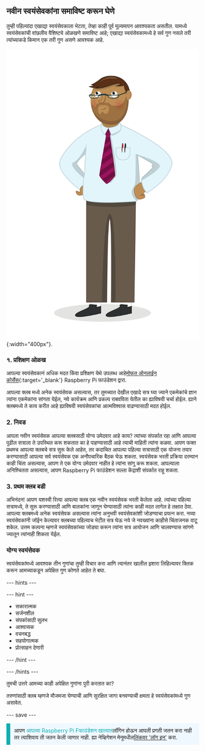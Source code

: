 ## नवीन स्वयंसेवकांना समाविष्ट करून घेणे

तुम्ही पहिल्यांदा एखाद्या स्वयंसेवकाला भेटता, तेव्हा काही पूर्व मूल्यमापन आवश्यकता असतील. यामध्ये स्वयंसेवकांची वांछलीय वैशिष्ट्ये ओळखणे समाविष्ट आहे; एखाद्या स्वयंसेवकामध्ये हे सर्व गुण नसले तरी त्यांच्याकडे किमान एक तरी गुण असणे आवश्यक आहे.

![प्रौढ स्वयंसेवक.](images/10-Adult.png){:width="400px"}.
### १. प्रशिक्षण ओळख

आपल्या स्वयंसेवकानं अधिक मदत किंवा प्रशिक्षण येथे उपलब्ध आहे[मोफत ऑनलाईन कोर्सेस](https://www.futurelearn.com/partners/raspberry-pi){:target='_blank'} Raspberry Pi फाउंडेशन द्वारा.

आपल्या क्लब मध्ये अनेक स्वयंसेवक असल्यास, तर तुमच्यात देखील एखादे सत्र घ्या ज्याने एकमेकांचे ज्ञान त्यांना एकमेकांना सांगता येईल, नवे कार्यक्रम आणि प्रकल्प राबवविता येतील का ह्याविषयी चर्चा होईल. ह्याने क्लबमध्ये ते काय करीत आहे ह्याविषयी स्वयंसेवकांचा आत्मविश्वास वाढण्यासाठी मदत होईल.

### 2. निवड

आपला नवीन स्वयंसेवक आपल्या क्लबसाठी योग्य उमेदवार आहे काय? त्यांच्या संपर्कात रहा आणि आपल्या पुढील सत्राला ते उपस्थित करू शकतात का हे पाहण्यासाठी आहे त्याची माहिती त्यांना कळवा. आपण फक्त प्रथमच आपल्या क्लबचे सत्र सुरू केले आहेत, तर कदाचित आपल्या पहिल्या सत्रासाठी एक योजना तयार करण्यासाठी आपल्या सर्व स्वयंसेवक एक अनौपचारिक बैठक घेऊ शकता. स्वयंसेवक भरती प्रक्रिया दरम्यान काही चिंता असल्यास, आपण ते एक योग्य उमेदवार नाहीत हे त्यांना सांगू करू शकता. आपल्याला अनिश्चितता असल्यास, आपण Raspberry Pi फाउंडेशन सल्ला केंद्राशी संपर्कात राहू शकता.

### 3. प्रथम क्लब बडी

अभिनंदन! आपण यशस्वी रित्या आपल्या क्लब एक नवीन स्वयंसेवक भरती केलेला आहे. त्यांच्या पहिल्या सत्रामध्ये, ते सुरू करण्यासाठी आणि बालकांना जाणून घेण्यासाठी त्यांना काही मदत लागेल हे लक्षात ठेवा. आपल्या क्लबमध्ये अनेक स्वयंसेवक असल्यास त्यांना अनुभवी स्वयंसेवकांशी जोडण्याचा प्रयत्न करा. नव्या स्वयंसेवकांनी जॉईन केल्यावर क्लबच्या पहिल्याच भेटीत सत्र घेऊ नये जे नवख्यांना काहीसे चिंताजनक वाटू शकेल. उत्तम कल्पना म्हणजे स्वयंसेवकांच्या जोड्या करून त्यांना सत्र आयोजन आणि चालवण्यास सांगणे ज्यातून त्यांनाही शिकता येईल.

### योग्य स्वयंसेवक

स्वयंसेवकांमध्ये आवश्यक तीन गुणांचा तुम्ही विचार करा आणि त्यानंतर खालील इशारा लिहिल्यावर क्लिक करून आमच्याकडून अपेक्षित गुण कोणते आहेत ते बघा.

--- hints ---

--- hint ---

* सकारात्मक
* सर्जनशील
* संपर्कासाठी सुलभ
* आश्वासक
* वचनबद्ध
* सहयोगात्मक
* प्रोत्साहन देणारी

--- /hint ---

--- /hints ---

तुमची उत्तरे आमच्या काही अपेक्षित गुणांना पुरी करतात का?

तरुणांसाठी क्लब म्हणजे मौजमजा घेण्याची आणि सुरक्षित जागा बनवण्याची क्षमता हे स्वयंसेवकांमध्ये गुण असावेत.

--- save ---

<p style="border-left: solid; border-width:10px; border-color: #0faeb0; background-color: aliceblue; padding: 10px;">
आपण <span style="color: #0faeb0">आपल्या Raspberry Pi Fफाउंडेशन खात्यात</span>लॉगिन होऊन आपली प्रगती जतन करा नाही तर त्याशिवाय ती जतन केली जाणार नाही. ह्या नेव्हिगेशन मेनूमधील<a href="https://my.raspberrypi.org/login">लिंकवर 'लॉग इन'</a> करा.
</p>